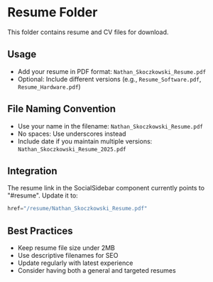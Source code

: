 # Resume Folder

This folder contains resume and CV files for download.

## Usage
- Add your resume in PDF format: `Nathan_Skoczkowski_Resume.pdf`
- Optional: Include different versions (e.g., `Resume_Software.pdf`, `Resume_Hardware.pdf`)

## File Naming Convention
- Use your name in the filename: `Nathan_Skoczkowski_Resume.pdf`
- No spaces: Use underscores instead
- Include date if you maintain multiple versions: `Nathan_Skoczkowski_Resume_2025.pdf`

## Integration
The resume link in the SocialSidebar component currently points to "#resume".
Update it to:
```jsx
href="/resume/Nathan_Skoczkowski_Resume.pdf"
```

## Best Practices
- Keep resume file size under 2MB
- Use descriptive filenames for SEO
- Update regularly with latest experience
- Consider having both a general and targeted resumes